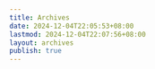 ```yaml
---
title: Archives
date: 2024-12-04T22:05:53+08:00
lastmod: 2024-12-04T22:07:56+08:00
layout: archives
publish: true
---
```

